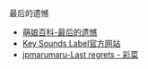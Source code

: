 最后的遗憾
- [萌娘百科-最后的遗憾](https://zh.moegirl.org.cn/Last_regrets)
- [Key Sounds Label官方网站](http://key.soundslabel.com/ksl_html/ksl0026/ksl0026.html)
- [jpmarumaru-Last regrets - 彩菜](https://www.jpmarumaru.com/tw/JPSongPlay-4510.html)

